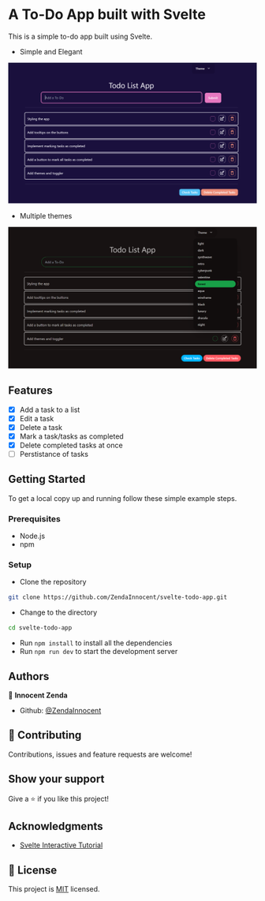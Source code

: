 # A To-Do App built with Svelte

This is a simple to-do app built using Svelte.

- Simple and Elegant

![Svelte Todo App](./src/assets/todo-app.png)

- Multiple themes

![themes to choose from](src/assets/themes.png)

## Features

- [x] Add a task to a list
- [x] Edit a task
- [x] Delete a task
- [x] Mark a task/tasks as completed
- [x] Delete completed tasks at once
- [ ] Perstistance of tasks

## Getting Started

To get a local copy up and running follow these simple example steps.

### Prerequisites

- Node.js
- npm

### Setup

- Clone the repository

```bash
git clone https://github.com/ZendaInnocent/svelte-todo-app.git

```

- Change to the directory

```bash
cd svelte-todo-app
```

- Run `npm install` to install all the dependencies
- Run `npm run dev` to start the development server

## Authors

👤 **Innocent Zenda**

- Github: [@ZendaInnocent](https://github.com/ZendaInnocent)

## 🤝 Contributing

Contributions, issues and feature requests are welcome!

## Show your support

Give a ⭐️ if you like this project!

## Acknowledgments

- [Svelte Interactive Tutorial](https://learn.svelte.dev/tutorial/welcome-to-svelte)

## 📝 License

This project is [MIT](./LICENSE) licensed.
